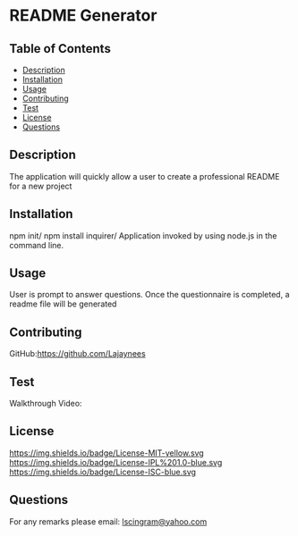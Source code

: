 # README Generator

## Table of Contents
* [Description](#description)
* [Installation](#installation)
* [Usage](#Usage)
* [Contributing](#contributing)
* [Test](#Test)
* [License](#license)
* [Questions](#questions)

## Description
The application will quickly allow a user to create a professional README for a new project

## Installation
npm init/ npm install inquirer/
Application invoked by using node.js in the command line.

## Usage
User is prompt to answer questions. Once the questionnaire is completed, a readme file will be generated

## Contributing
GitHub:https://github.com/Lajaynees

## Test
Walkthrough Video: 

## License
https://img.shields.io/badge/License-MIT-yellow.svg
https://img.shields.io/badge/License-IPL%201.0-blue.svg
https://img.shields.io/badge/License-ISC-blue.svg

## Questions
For any remarks please email: lscingram@yahoo.com

